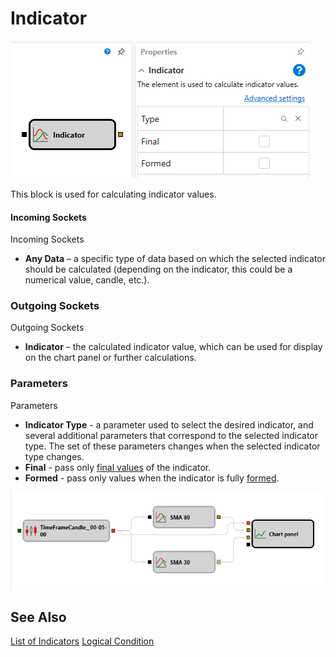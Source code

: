 # Indicator

![Designer Indicator 00](../images/Designer_Indicator_00.png)

This block is used for calculating indicator values.

#### Incoming Sockets

Incoming Sockets

- **Any Data** – a specific type of data based on which the selected indicator should be calculated (depending on the indicator, this could be a numerical value, candle, etc.).

### Outgoing Sockets

Outgoing Sockets

- **Indicator** – the calculated indicator value, which can be used for display on the chart panel or further calculations.

### Parameters

Parameters

- **Indicator Type** - a parameter used to select the desired indicator, and several additional parameters that correspond to the selected indicator type. The set of these parameters changes when the selected indicator type changes.
- **Final** - pass only [final values](Indicators.md) of the indicator.
- **Formed** - pass only values when the indicator is fully [formed](Indicators.md).

![Designer Indicator 01](../images/Designer_Indicator_01.png)

## See Also

[List of Indicators](IndicatorsAll.md)
[Logical Condition](Designer_Logical_condition.md)
